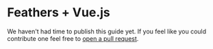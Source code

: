 # Feathers + Vue.js

We haven't had time to publish this guide yet. If you feel like you could contribute one feel free to [open a pull request](https://github.com/feathersjs/feathers-docs/edit/master/guides/vuejs.md).